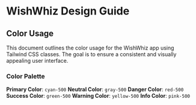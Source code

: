 # WishWhiz Design Guide

## Color Usage

This document outlines the color usage for the WishWhiz app using Tailwind CSS classes. The goal is to ensure a consistent and visually appealing user interface.

### Color Palette

**Primary Color**: `cyan-500`
**Neutral Color**: `gray-500`
**Danger Color**: `red-500`
**Success Color**: `green-500`
**Warning Color**: `yellow-500`
**Info Color**: `pink-500`
